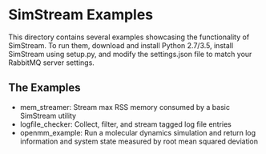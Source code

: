 # SimStream Examples

This directory contains several examples showcasing the functionality of SimStream. To run them, download and install Python 2.7/3.5, install SimStream using setup.py, and modify the settings.json file to match your RabbitMQ server settings.

## The Examples

* mem_streamer: Stream max RSS memory consumed by a basic SimStream utility
* logfile_checker: Collect, filter, and stream tagged log file entries
* openmm_example: Run a molecular dynamics simulation and return log information and system state measured by root mean squared deviation